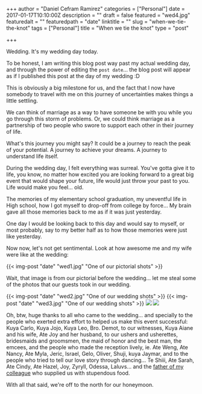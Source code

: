 +++
author = "Daniel Cefram Ramirez"
categories = ["Personal"]
date = 2017-01-17T10:10:00Z
description = ""
draft = false
featured = "wed4.jpg"
featuredalt = ""
featuredpath = "date"
linktitle = ""
slug = "when-we-tie-the-knot"
tags = ["Personal"]
title = "When we tie the knot"
type = "post"

+++

Wedding. It's my wedding day today.

To be honest, I am writing this blog post way past my actual wedding day, and through the power of editing the `post date`... the blog post will appear as if I published this post at the day of my wedding :D

This is obviously a big milestone for us, and the fact that I now have somebody to travel with me on this journey of uncertainties makes things a little settling.

We can think of marriage as a way to have someone be with you while you go through this storm of problems. Or, we could think marriage as a partnership of two people who swore to support each other in their journey of life.

What's this journey you might say? It could be a journey to reach the peak of your potential. A journey to achieve your dreams. A journey to understand life itself.

During the wedding day, I felt everything was surreal. You've gotta give it to life, you know, no matter how excited you are looking forward to a great big event that would shape your future, life would just throw your past to you. Life would make you feel... old.

The memories of my elementary school graduation, my uneventful life in High school, how I got myself to drop-off from college by force... My brain gave all those memories back to me as if it was just yesterday.

One day I would be looking back to this day and would say to myself, or most probably, say to my better half as to how those memories were just like yesterday.

Now now, let's not get sentimental. Look at how awesome me and my wife were like at the wedding:

{{< img-post "date" "wed1.jpg" "One of our pictorial shots" >}}

Wait, that image is from our pictorial before the wedding... let me steal some of the photos that our guests took in our wedding.

{{< img-post "date" "wed2.jpg" "One of our wedding shots" >}}
{{< img-post "date" "wed3.jpg" "One of our wedding shots" >}}
![](/content/images/2017/02/wed2.jpg)
![](/content/images/2017/02/wed3.jpg)

Oh, btw, huge thanks to all who came to the wedding... and specially to the people who exerted extra effort to helped us make this event successful: Kuya Carlo, Kuya Jojo, Kuya Leo, Bro. Demot, to our witnesses, Kuya Aiane and his wife, Ate Joy and her husband, to our ushers and usherettes, bridesmaids and groomsmen, the maid of honor and the best man, the emcees, and the people who made the reception lively, ie. Ate Weng, Ate Nancy, Ate Myla, Jeric, Israel, Gelo, Oliver, Shuji, kuya Jaymar, and to the people who tried to tell our love story through dancing... Te Shiii, Ate Sarah, Ate Cindy, Ate Hazel, Joy, Zyryll, Odessa, Laluvs... and the [father of my colleague](http://www.ignacioscatering.com/) who supplied us with stupendous food.

With all that said, we're off to the north for our honeymoon.